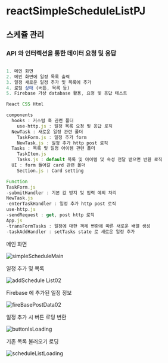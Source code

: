 # reactSimpleScheduleListPJ
## 스케쥴 관리

### API 와 인터렉션을 통한 데이터 요청 및 응답

```js

1. 메인 화면
2. 메인 화면에 일정 목록 출력
3. 일정 새로운 일정 추가 및 목록에 추가
4. 로딩 상태 (버튼, 목록 등)
5. Firebase 가상 database 활용, 요청 및 응답 테스트

React CSS Html

components
  hooks : 커스텀 훅 관련 폴더
    use-http.js : 일정 목록 요청 및 응답 로직
  NewTask : 새로운 일정 관련 폴더
    TaskForm.js : 일정 추가 form
    NewTask.js : 일정 추가 http post 로직
  Tasks : 목록 및 일정 아이템 관련 폴더
    TaskItem.js
    Tasks.js : default 목록 및 아이템 및 속성 전달 받으면 반환 로직
  UI : form 들어갈 card 관련 폴더
    Section.js : Card setting

Function
TaskForm.js
-submitHandler : 기본 값 방지 및 입력 예외 처리
NewTask.js
-enterTaskHandler : 일정 추가 http post 로직
use-http.js
-sendRequest : get, post http 로직
App.js
-transFormTasks : 일정에 대한 객체 변환에 따른 새로운 배열 생성
-taskAddHandler : setTasks state 로 새로운 일정 추가

```

메인 화면

![simpleScheduleMain](https://user-images.githubusercontent.com/75942405/198401366-7fb493f9-7663-480d-8c29-83b4eec9ab59.png)

일정 추가 및 목록

![addSchedule List02](https://user-images.githubusercontent.com/75942405/198401515-d2047d5b-5770-42d0-b510-41d943859335.png)

Firebase 에 추가된 일정 정보

![fireBasePostData02](https://user-images.githubusercontent.com/75942405/198401606-eac14c8d-b211-4c54-9371-10ae094bf76b.png)

일정 추가 시 버튼 로딩 변환

![buttonIsLoading](https://user-images.githubusercontent.com/75942405/198401783-923c4885-fc7f-4314-8222-d2b3ed07988c.png)

기존 목록 불러오기 로딩

![scheduleListLoading](https://user-images.githubusercontent.com/75942405/198401882-52d5cca1-0e69-4dcc-9dd8-8cee564e9e50.png)


